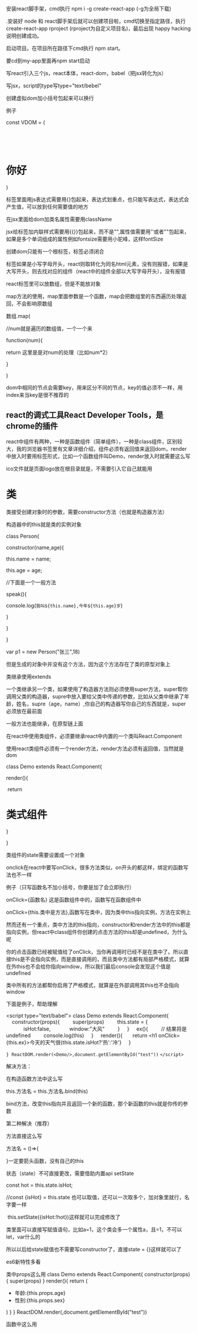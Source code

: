 安装react脚手架，cmd执行 npm i -g create-react-app (-g为全局下载)

.安装好 node 和 react脚手架后就可以创建项目啦，cmd切换至指定路径，执行  create-react-app rproject (rproject为自定义项目名)，最后出现 happy hacking说明创建成功。

启动项目。在项目所在路径下cmd执行 npm start。



要cd到my-app里面再npm start启动





写react引入三个js，react本体，react-dom，babel（把jsx转化为js）

写jsx，script的type写type="text/bebel"



创建虚拟dom加小括号包起来可以换行

例子

const VDOM = (

    <div>

​    <h1>你好</h1>

  </div>

)



标签里面用js表达式需要用{}包起来，表达式划重点，也只能写表达式，表达式会产生值，可以放到任何需要值的地方



在jsx里面给dom加类名属性需要用className



jsx给标签加内联样式需要用{{}}包起来，而不是"",属性值需要用''或者""包起来，如果是多个单词组成的属性例如fontsize需要用小驼峰，这样fontSize



创建dom只能有一个根标签，标签必须闭合



标签如果是小写字母开头，react则取转化为同名html元素，没有则报错，如果是大写开头，则去找对应的组件（react中的组件全部以大写字母开头），没有报错



react标签里可以放数组，但是不能放对象



map方法的使用，map里面参数是一个函数，map会把数组里的东西遍历处理返回，不会影响原数组

数组.map(

//num就是遍历的数组值，一个一个来

function(num){

return 这里是是对num的处理（比如num*2）

}

)





dom中相同的节点会需要key，用来区分不同的节点，key的值必须不一样，用index来当key是很不推荐的



## react的调式工具React Developer Tools，是chrome的插件





react中组件有两种，一种是函数组件（简单组件），一种是class组件，区别较大，我的浏览器书签里有文章详细介绍，组件必须有返回值来返回dom，render中放入时要用标签形式，比如一个函数组件叫Demo，render放入时就需要这么写<Demo />



ico文件就是页面logo放在根目录就是，不需要引入它自己就能用



# 类

类接受创建对象时的参数，需要constructor方法（也就是构造器方法）

构造器中的this就是类的实例对象

class Person{

constructor(name,age){

this.name = name;

this.age = age;

//下面是一个一般方法

speak(){

console.log(`我叫${this.name},今年${this.age}岁`)

}

}

}

var p1 = new Person("张三",18)

但是生成的对象中并没有这个方法，因为这个方法存在了类的原型对象上

类继承使用extends





一个类继承另一个类，如果使用了构造器方法则必须使用super方法，super帮你调用父类的构造器，supre中放入要给父类中传递的参数，比如从父类中继承了年龄，姓名，supre（age，name）,你自己的构造器写你自己的东西就是，super必须放在最前面

一般方法也能继承，在原型链上面





在react中使用类组件，必须要继承react中内置的一个类叫React.Component

使用react类组件必须有一个render方法，render方法必须有返回值，当然就是dom

class Demo extends React.Component{

  render(){

​    return <h1>类式组件</h1>

  }

}



类组件的state需要设置成一个对象



onclick在react中要写onClick，很多方法类似，on开头的都这样，绑定的函数写法也不一样

例子（只写函数名不加小括号，你要是加了会立即执行）

onClick={函数名}   这是函数组件中的，函数写在函数组件中

onClick={this.类中是方法},函数写在类中，因为类中this指向实例，方法在实例上

然而还有一个重点，类中方法的this指向，constructor和render方法中的this都是指向实例，但react中class组件你创建的点击方法的this却是undefined，为什么呢

你的点击函数已经被赋值给了onClick，当你再调用时已经不是在类中了。所以直接this是不会指向实例，而是直接调用的，而且类中方法都有局部严格模式，就算在外this也不会给你指向window，所以我们最后console会发现这个值是undefined

类中所有的方法都帮你启用了严格模式，就算是在外部调用其this也不会指向window

下面是例子，帮助理解

<script type="text/babel">
class Demo extends React.Component{
    constructor(props){
        super(props)
        this.state = {
            isHot:false,
            window:"大风"
        }
    }
    ex(){
        // 结果将是undefined
        console.log(this)
    }
    render(){
      return <h1 onClick={this.ex}>今天的天气很{this.state.isHot?'热':'冷'}</h1>
    }


`}`
 `ReactDOM.render(<Demo/>,document.getElementById("test"))`
`</script>`



解决方法：

在构造函数方法中这么写

this.方法名 = this.方法名.bind(this)

bind方法，改变this指向并且返回一个新的函数，那个新函数的this就是你传的参数



第二种解决（推荐）

方法直接这么写

方法名 = ()=>{

}一定要箭头函数，没有自己的this



状态（state）不可直接更改，需要借助内置api     setState

  const hot = this.state.isHot;

//const {isHot} = this.state 也可以取值，还可以一次取多个，加对象里就行，名字要一样

​    this.setState({isHot:!hot})这样就可以完成修改了



类里面可以直接写赋值语句，比如a=1，这个类会多一个属性a，且=1，不可以let，var什么的

所以以后给state赋值也不需要写constructor了，直接state = {}这样就可以了



es6新特性多看


类中props这么用
class Demo extends React.Component{
    constructor(props){
        super(props)
    }
    render(){
        return (
            <ul>
                <li>年龄:{this.props.age}</li>
                <li>性别:{this.props.sex}</li>
           </ul>
        )
    }
}
 ReactDOM.render(<Demo  age="999" sex="男"/>,document.getElementById("test"))

 函数中这么用
 <script type="text/babel">
function Demo(props){
    return <h1>我是{props.name}</h1>
}
 ReactDOM.render(<Demo name="火车王"/>,document.getElementById("test"))
类中对props的数据进行限制，这么写(百度)

如果你不是脚手架创建，需要引入prop-types.js包才能进行限制

类名.propTypes={

}

还可以设置默认值

props是只读的，不能改

类组件前面给个static那个就会变成静态资源，是直接加在类上面的





在react中构造函数的作用，可以去搜

1.赋值来初始化内部state

2.为事件处理函数绑定实例

这两个都有更好的处理方法

要是都用不上，就不写，但是没有构造函数不接不传无法在实例上获取props



React 支持一种非常特殊的属性 **Ref** ，你可以用来绑定到 render() 输出的任何组件上。

在表单里用ref可以获取里面的值

在标签里写个属性ref="这里类似id什么的"，这是字符串形式的ref（好像已经不是很常用，以后可能会被废弃），还有两种类型的ref

类组件的实例上面的refs上面就有有值

ref可以代替id

this.refs.你取的名字可以获得你绑定的标签，表单里再.value就可以获得值了

还有两种ref，回调ref和创建ref

回调形式的ref例子

<input type="text" ref={(a)=>{console.log(a)}}

这个a就是标签本身

一般这么写

<input type="text" ref={(a)=>{this.xxx=a}}

把这个标签本身绑定到实例上面去

最后还有createRef的方法，是官方比较推荐的方式

ref有时候可以省略，比触发事件其实已经把一些东西传进去了，有个默认参数，形参名自己写，比如我们叫event，event.target就可以获得标签本身，我们根本没有必要使用ref





### 受控组件和非受控组件

页面中所有输入类的dom，现用现取就是非受控组件（优点是不用ref）

所有输入类的dom输入的同时存到状态里面，取从状态里取就是受控组件,比如使用onChange方法监听input，根据里面的值变化改变state什么的



高级函数，函数柯里化两个概念（百度）



组件放到dom中叫挂载mount，删除叫卸载unmount

render调用时机，初始化渲染和状态改变时

在jsx的HTML代码里写注释先加一个{}代表里面要写js代码，再{/* 这里是注释 */}才行

ReactDOM.unmountComponentAtNode(document.getElementById('id'))卸载组件的方法

### 生命周期函数

生命周期componentDidMount在组件挂载在页面之后调用

生命周期cmponentWillUnmount在组件将要卸载之前调用

生命周期render在初始化渲染和状态更新后调用

constructor也是生命周期函数，而且还是挂载时第一个触发的





插件react/redux/GraphQL(还没打完，名字挺长的)，vs code的插件

rcc生成默认函数组件，

rfc生成函数组件

对react代码很很多提示





在脚手架中，一定要有src文件夹，这是放资源的文件夹。里面还要有个index.js这是入口文件，index.js负责ReactDOM.render(),输入的节点id默认叫root.

一般来说我们习惯设置一个叫App.js的文件当主组件





类组件子组件向父组件传值，向子组件传的值换成函数，因为是箭头函数，this指向是指向父组件那边的，可以借此来向父组件传值

uuid，生成唯一id的东西

 if(window.confirm("你确定吗？")){

​    console.log("当然确定")

  }

会弹出一个提示框，如果确定会返回true，取消返回false



数组有个方法叫reduce，用来做统计的！





react只关注代码，不存在任何发送Ajax的代码



常用的Ajax的库

jquery：比较重

axios：轻量级，建议使用





先安装axios

yarn add axios           yarn和npm的区别百度一下，功能差不多



跨域是可以发给服务器，但是东西不能进浏览器，解决方法很多

比如设置中间人，端口和浏览器一样，请求给它，它再给服务器，服务器给它，虽然它的协议ip端口和服务器也不完全相同，但是它没有相应引擎，同源策略根本不限制它，所以它能收到数据再转手给浏览器

脚手架中设置代理，在package.json中加一个属性proxy:值为你要请求的地址

此时你请求的url地址要改成和你同源那个代理而不是你要请求的地址，但是参数你还是改加就加，别请求到你public下面的资源了，那样不会去服务器拿而是本地比如url/index.html,你的public下面刚好有个index.html，那么就不会去服务器拿而是从你的public下面拿！因为你请求的url是你自己的

但是这种方法不怎么好，因为你要是请求多个url的数据就不行了，配置多个代理需要其它方法







SPA应用（单页面应用）

整个页面只有一个完整的页面

点击页面的链接不会刷新页面，只会做页面的局部更新

数据都需要用Ajax请求获取，并且在前端异步处理

### 路由的理解

1.路由就是一个映射关系(key:value)

2.key为路径，value可能是function或者component（因为路由分前后端）

# react-router的理解

1.react的一个插件库

2.专门用来实现一个SPA应用

3.基于react的项目基本都会用到此库

react-router有三种实现，分别给三种平台用，分别是web，native，any（都可以用）

###### 我们前端开发还是学web就行，所以我们用的是react-router-dom

引入react-router-dom

东西太多我们需要什么引入什么，比如我们引入一个Link，首字母大写，因为是组件，但是Link一般包裹在Router里面，所以我们再引入一个Router组件,又因为router分为两种是browser和hash,所以我们细化引入，这里使用browserrouter，来引入

Link有个升级版叫NavLink，它有个属性叫activeClassName，点击引用的ClassName

如果我们需要根据路由来改变组件还需要引入一个东西，叫Route

Route使用方法，注册路由

<Route path="路由地址" component={组件名字}/>

放在Route里的组件我们叫路由组件，一般放在单独文件夹，叫什么无所谓，叫pages的多一点

路由组件会收到浏览器很重要的三个信息（props中），分别叫history，location，match

Route也需要写在Router里面

#### Route组件里有个东西叫精准匹配，你需要的时候百度一下吧

import {Linkd,BrowserRouter} from 'react-router-dom'

link的用法和a标签是一样的，href改成to

例子

<Link to='/about'> 点击改路由 </Link>



#### 有个一劳永逸的方法，我们直接在主组件里引入Browser Router，把主组件包进去

#### react-router-dom里还有个组件叫Switch，路由放里面，匹配到了就不会继续匹配了，不然会继续匹配，两个组件一个路由会给你加两个组件的情况就会发生，用Switch把你注册的路由包起来就行

yarn和npm混用容易导致包丢失



##### react-router-dom里还有一个组件叫Redirect重定向，你可以设置重定向设置默认路由什么的

例子  <Redirect to="/about"  />如果那些route都没匹配上，进入about路由



#### 嵌套路由的使用

当然home路由需要先注册，不能启动精准匹配，那么嵌套路由就不起作用了

比如about放在home下面，路由就<Route path="/home/about" component={组件名字}/>





#### 向路由传值

const data = {id:'999',title:'这是一个标题'}

##### 1.params

下面因为字符串模板是js语法，所以我们加一个{}包起来

Link这样写:<Link to={`/home/${data.id}/${data.title}`}>点击去home下面</Link>

Route这么写

<Route path="/home/:id/:title" component={组件名字}/>

数据传到组件的props上面去了，在props上的match（上面说过）的params里面

##### 2.传递search参数（比params发送省心一点，接收麻烦一点）

Link这样写:<Link to={`/home/?id=${data.id}&title=${data.title}`}>点击去home下面</Link>

Route这么写(其实什么也没写)

<Route path="/home" component={组件名字}/>

search参数也在组件的props里面（当然），在props里的location的search里面

有个插件叫querystring，react脚手架已经帮你下好了，用来转化对象和id=10&name="张傲"这种的相互转换像serch参数拿到就是这样?id='99'&title="这是一个标题"，我们就可以用querystring来转换成对象

多个key:value用&连起来叫urllencoded编码，这种编码转对象用querystring的parse方法，反之用stringify，跟那个转json的名字一样哈

##### 3.传递state参数（这是路由组件上独有的属性，跟组件那个state没有什么关系）它传递的参数不会在地址栏显示出来

如果你要使用state参数，那么Link组件的to不再是一个字符串了。而是一个对象

因为对象是js的，所以外面再包一层{}

例子:

Link这样写:

<Link to={{pathname:'/home',state:{id:data.id,title:data.title}}}>点击去home下面</Link>

Route这么写(其实什么也没写)

<Route path="/home" component={组件名字}/>

参数依旧在组件的props里面，在props的location的state里面







Link组件有个replace属性，如果设置为replace={true}

，那么历史记录就不是默认的push了，而是replace，历史返回也返回不去了

历史记录是栈存的，先进后出



编程式路由导航，就是那种不是点击跳转的，而是代码跳转的，例如window.location之类的，在路由组件的props的history中有两个方法push和replace，分别可以完成push跳转和replace跳转，方法里写路由就行，比如this.props.history.push('/home')

params和search传参方式不变，state稍微变一点，分成两个参数，先字符串地址，再一个对象里放携带的参数就行了

withRouter也是react-router-dom里面的

它可以加工一般组件，让其也可以有路由组件的api，它的返回值是一个新组件





### ui组件库

ant-design这次项目使用的就是这个，简称是antd

antd不仅要引入库，还要引入里面的样式

import { Button } from 'antd ' ;   这边只引入了button组件

import 'ahtd/dist/antd.css'  这是引入全部样式，antd可以按需引入样式

看仔细的看3x版本介绍

有些组件还需要从子库里引用，比如icon





### redux

redux是一个专门做状态管理的js库（不是react库）

作用:集中式管理react应用中多个组件共享的状态。







至此基本使用已经完毕

